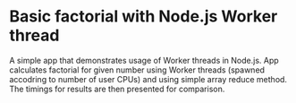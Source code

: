 # Basic factorial with Node.js Worker thread

A simple app that demonstrates usage of Worker threads in Node.js.
App calculates factorial for given number using Worker threads (spawned accodring to number of user CPUs) and using simple array reduce method.
The timings for results are then presented for comparison.
